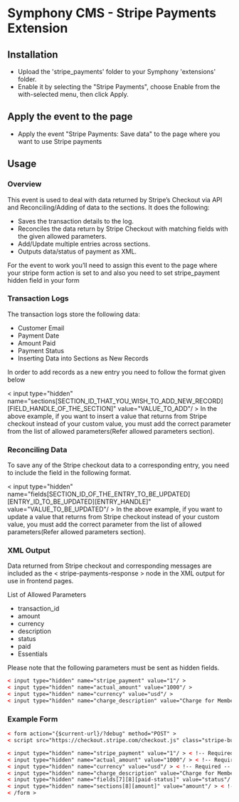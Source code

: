 # Symphony CMS - Stripe Payments Extension

## Installation

- Upload the 'stripe_payments' folder to your Symphony 'extensions' folder.
- Enable it by selecting the "Stripe Payments", choose Enable from the with-selected menu, then click Apply.

## Apply the event to the page

- Apply the event "Stripe Payments: Save data" to the page where you want to use Stripe payments

## Usage

### Overview
This event is used to deal with data returned by Stripe’s Checkout via API and Reconciling/Adding of data to the sections. It does the following:

- Saves the transaction details to the log.
- Reconciles the data return by Stripe Checkout with matching fields with the given allowed parameters.
- Add/Update multiple entries across sections.
- Outputs data/status of payment as XML.

For the event to work you’ll need to assign this event to the page where your stripe form action is set to and also you need to set stripe_payment hidden field in your form

### Transaction Logs
The transaction logs store the following data:

- Customer Email
- Payment Date
- Amount Paid
- Payment Status
- Inserting Data into Sections as New Records

In order to add records as a new entry you need to follow the format given below

< input type="hidden" name="sections[SECTION_ID_THAT_YOU_WISH_TO_ADD_NEW_RECORD][FIELD_HANDLE_OF_THE_SECTION]" value="VALUE_TO_ADD"/ >
In the above example, if you want to insert a value that returns from Stripe checkout instead of your custom value, you must add the correct parameter from the list of allowed parameters(Refer allowed parameters section).

### Reconciling Data
To save any of the Stripe checkout data to a corresponding entry, you need to include the field in the following format.

< input type="hidden" name="fields[SECTION_ID_OF_THE_ENTRY_TO_BE_UPDATED][ENTRY_ID_TO_BE_UPDATED][ENTRY_HANDLE]" value="VALUE_TO_BE_UPDATED"/ >
In the above example, if you want to update a value that returns from Stripe checkout instead of your custom value, you must add the correct parameter from the list of allowed parameters(Refer allowed parameters section).

### XML Output
Data returned from Stripe checkout and corresponding messages are included as the < stripe-payments-response > node in the XML output for use in frontend pages.

List of Allowed Parameters
- transaction_id
- amount
- currency
- description
- status
- paid
- Essentials

Please note that the following parameters must be sent as hidden fields.

```html
< input type="hidden" name="stripe_payment" value="1"/ > 
< input type="hidden" name="actual_amount" value="1000"/ > 
< input type="hidden" name="currency" value="usd"/ > 
< input type="hidden" name="charge_description" value="Charge for Member Registration"/ > 
```

### Example Form
```html
< form action="{$current-url}/?debug" method="POST" > 
< script src="https://checkout.stripe.com/checkout.js" class="stripe-button" data-key="{params/stripe-publishable-key}" data-amount="1000" data-name="bliss.org" data-description="Donation" data-image="https://stripe.com/img/documentation/checkout/marketplace.png" data-locale="auto" data-panel-label="{{amount}}" data-currency="GBP" data-zip-code="true" > < /script > 

< input type="hidden" name="stripe_payment" value="1"/ > < !-- Required -- > 
< input type="hidden" name="actual_amount" value="1000"/ > < !-- Required -- > 
< input type="hidden" name="currency" value="usd"/ > < !-- Required -- > 
< input type="hidden" name="charge_description" value="Charge for Member Registration"/ > < !-- Required -- > 
< input type="hidden" name="fields[7][8][paid-status]" value="status"/ > < !-- Update Entry -- > 
< input type="hidden" name="sections[8][amount]" value="amount"/ > < !-- New Entry -- > 
< /form >
```